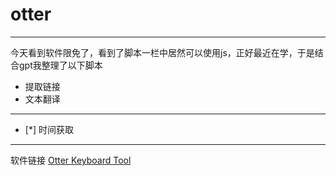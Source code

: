 # otter
---
今天看到软件限免了，看到了脚本一栏中居然可以使用js，正好最近在学，于是结合gpt我整理了以下脚本
* 提取链接
* 文本翻译
---

 - [*] 时间获取


----
软件链接
[Otter Keyboard Tool](https://appraven.net/app/69393803)
